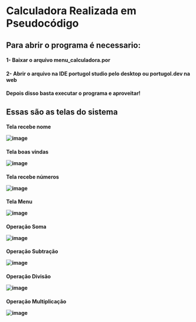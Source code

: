 <h1>Calculadora Realizada em Pseudocódigo

<h2>Para abrir o programa é necessario:
<h4>1- Baixar o arquivo menu_calculadora.por</h4>
<h4>2- Abrir o arquivo na IDE portugol studio pelo desktop ou portugol.dev na web</h4>
<h4>Depois disso basta executar o programa e aproveitar!</h4>
  
<h2>Essas são as telas do sistema

<h4>Tela recebe nome
  
![image](https://github.com/gabrielarebeca/Calculadora_Portugol/assets/110422932/80b33638-0977-4993-b90d-ff1e66a53eee)

<h4>Tela boas vindas

![image](https://github.com/gabrielarebeca/Calculadora_Portugol/assets/110422932/8a3c97cf-6611-4a51-9428-4fdd90e80281)

<h4>Tela recebe números
  
![image](https://github.com/gabrielarebeca/Calculadora_Portugol/assets/110422932/8bca9e4b-b844-4c0e-8072-e6d1f2a7a12a)

<h4>Tela Menu

![image](https://github.com/gabrielarebeca/Calculadora_Portugol/assets/110422932/0b57d883-ceee-4608-a51e-044583d72f98)

<h4> Operação Soma
  
![image](https://github.com/gabrielarebeca/Calculadora_Portugol/assets/110422932/fca39ab5-a343-4e35-b243-a37443b23f9d)

<h4> Operação Subtração

![image](https://github.com/gabrielarebeca/Calculadora_Portugol/assets/110422932/22c3089b-7e45-4b8b-ae9d-422d0f734715)

<h4> Operação Divisão

![image](https://github.com/gabrielarebeca/Calculadora_Portugol/assets/110422932/44aba1d9-1ff4-4a10-8b32-c120c7a001a7)

<h4> Operação Multiplicação

![image](https://github.com/gabrielarebeca/Calculadora_Portugol/assets/110422932/8159d45a-3796-435d-a280-18fad5bc6572)



